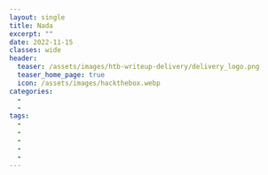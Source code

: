 ```yaml
---
layout: single
title: Nada
excerpt: ""
date: 2022-11-15
classes: wide
header:
  teaser: /assets/images/htb-writeup-delivery/delivery_logo.png
  teaser_home_page: true
  icon: /assets/images/hackthebox.webp
categories:
  - 
  - 
tags:  
  - 
  - 
  -
  - 
  - 
---
```






